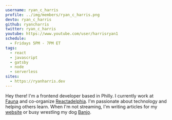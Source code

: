 ```yaml
---
username: ryan_c_harris
profile: ../img/members/ryan_c_harris.png
devto: ryan_c_harris
github: ryancharris
twitter: ryan_c_harris
youtube: https://www.youtube.com/user/harrisryan1
schedule:
  - Fridays 5PM - 7PM ET
tags:
  - react
  - javascript
  - gatsby
  - node
  - serverless
sites:
  - https://ryanharris.dev
---
```


Hey there! I'm a frontend developer based in Philly. I currently work at [Fauna](https://fauna.com/) and co-organize [Reactadelphia](https://www.meetup.com/Reactadelphia/). I'm passionate about technology and helping others learn. When I'm not streaming, I'm writing articles for my [website](https://ryanharris.dev) or busy wrestling my dog [Banjo](https://www.instagram.com/brewerytownbanjo/).
